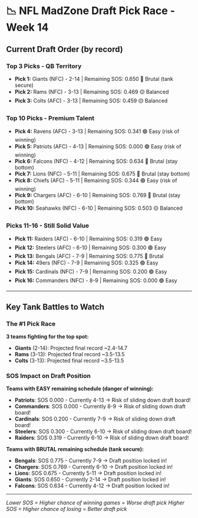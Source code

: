 # 📉 NFL MadZone Draft Pick Race - Week 14

## Current Draft Order (by record)

### Top 3 Picks - QB Territory

- **Pick 1:** Giants (NFC) - 2-14 | Remaining SOS: 0.650 🔴 Brutal (tank secure)
- **Pick 2:** Rams (NFC) - 3-13 | Remaining SOS: 0.469 🟡 Balanced
- **Pick 3:** Colts (AFC) - 3-13 | Remaining SOS: 0.459 🟡 Balanced

### Top 10 Picks - Premium Talent

- **Pick 4:** Ravens (AFC) - 3-13 | Remaining SOS: 0.341 🟢 Easy (risk of winning)
- **Pick 5:** Patriots (AFC) - 4-13 | Remaining SOS: 0.000 🟢 Easy (risk of winning)
- **Pick 6:** Falcons (NFC) - 4-12 | Remaining SOS: 0.634 🔴 Brutal (stay bottom)
- **Pick 7:** Lions (NFC) - 5-11 | Remaining SOS: 0.675 🔴 Brutal (stay bottom)
- **Pick 8:** Chiefs (AFC) - 5-11 | Remaining SOS: 0.344 🟢 Easy (risk of winning)
- **Pick 9:** Chargers (AFC) - 6-10 | Remaining SOS: 0.769 🔴 Brutal (stay bottom)
- **Pick 10:** Seahawks (NFC) - 6-10 | Remaining SOS: 0.503 🟡 Balanced

### Picks 11-16 - Still Solid Value

- **Pick 11:** Raiders (AFC) - 6-10 | Remaining SOS: 0.319 🟢 Easy
- **Pick 12:** Steelers (AFC) - 6-10 | Remaining SOS: 0.300 🟢 Easy
- **Pick 13:** Bengals (AFC) - 7-9 | Remaining SOS: 0.775 🔴 Brutal
- **Pick 14:** 49ers (NFC) - 7-9 | Remaining SOS: 0.325 🟢 Easy
- **Pick 15:** Cardinals (NFC) - 7-9 | Remaining SOS: 0.200 🟢 Easy
- **Pick 16:** Commanders (NFC) - 8-9 | Remaining SOS: 0.000 🟢 Easy

---

## Key Tank Battles to Watch

### The #1 Pick Race

**3 teams fighting for the top spot:**

- **Giants** (2-14): Projected final record ~2.4-14.7
- **Rams** (3-13): Projected final record ~3.5-13.5
- **Colts** (3-13): Projected final record ~3.5-13.5

### SOS Impact on Draft Position

**Teams with EASY remaining schedule (danger of winning):**

- **Patriots**: SOS 0.000 - Currently 4-13 → Risk of sliding down draft board!
- **Commanders**: SOS 0.000 - Currently 8-9 → Risk of sliding down draft board!
- **Cardinals**: SOS 0.200 - Currently 7-9 → Risk of sliding down draft board!
- **Steelers**: SOS 0.300 - Currently 6-10 → Risk of sliding down draft board!
- **Raiders**: SOS 0.319 - Currently 6-10 → Risk of sliding down draft board!

**Teams with BRUTAL remaining schedule (tank secure):**

- **Bengals**: SOS 0.775 - Currently 7-9 → Draft position locked in!
- **Chargers**: SOS 0.769 - Currently 6-10 → Draft position locked in!
- **Lions**: SOS 0.675 - Currently 5-11 → Draft position locked in!
- **Giants**: SOS 0.650 - Currently 2-14 → Draft position locked in!
- **Falcons**: SOS 0.634 - Currently 4-12 → Draft position locked in!

---

*Lower SOS = Higher chance of winning games = Worse draft pick*
*Higher SOS = Higher chance of losing = Better draft pick*